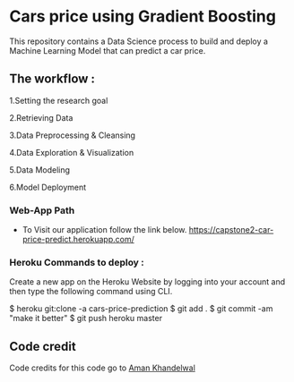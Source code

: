 # Cars price using Gradient Boosting

This repository contains a Data Science process to build and deploy a Machine Learning Model that can predict a car price.


## The workflow :

 
1.Setting the research goal

2.Retrieving Data

3.Data Preprocessing & Cleansing

4.Data Exploration & Visualization

5.Data Modeling

6.Model Deployment

### Web-App Path 

* To Visit our application follow the link below. 
https://capstone2-car-price-predict.herokuapp.com/

### Heroku Commands to deploy :
Create a new app on the Heroku Website by logging into your account and then type the following command using CLI.

$ heroku git:clone -a cars-price-prediction
$ git add .
$ git commit -am "make it better"
$ git push heroku master


## Code credit

Code credits for this code go to [Aman Khandelwal](https://github.com/wolfblunt)
